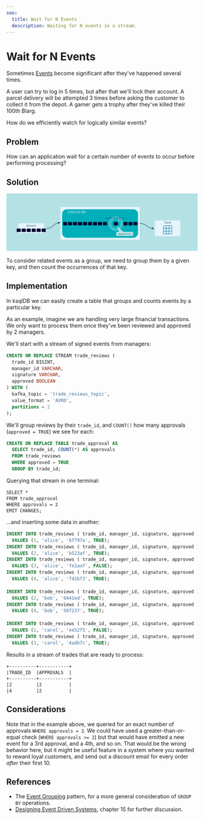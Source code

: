 ```yaml
---
seo:
  title: Wait for N Events
  description: Waiting for N events in a stream.
---
```


# Wait for N Events

Sometimes [Events](../event/event.md) become significant after they've
happened several times.

A user can try to log in 5 times, but after that we'll lock their
account.  A parcel delivery will be attempted 3 times before asking
the customer to collect it from the depot. A gamer gets a trophy after
they've killed their 100th Blarg.

How do we efficiently watch for logically similar events?

## Problem

How can an application wait for a certain number of events to occur
before performing processing?

## Solution
![wait for N events](../img/wait-for-n-events.svg)

To consider related events as a group, we need to group them by a given key,
and then count the occurrences of that key.

## Implementation

In ksqlDB we can easily create a table that groups and counts events by
a particular key.

As an example, imagine we are handling very large financial
transactions. We only want to process them once they've been reviewed
and approved by 2 managers.

We'll start with a stream of signed events from managers:

```sql
CREATE OR REPLACE STREAM trade_reviews (
  trade_id BIGINT,
  manager_id VARCHAR,
  signature VARCHAR,
  approved BOOLEAN
) WITH (
  kafka_topic = 'trade_reviews_topic',
  value_format = 'AVRO',
  partitions = 2
);
```

We'll group reviews by their `trade_id`, and `COUNT()` how many
 approvals (`approved = TRUE`) we see for each:

```sql
CREATE OR REPLACE TABLE trade_approval AS
  SELECT trade_id, COUNT(*) AS approvals
  FROM trade_reviews
  WHERE approved = TRUE
  GROUP BY trade_id;
```

Querying that stream in one terminal:
```
SELECT *
FROM trade_approval
WHERE approvals = 2
EMIT CHANGES;
```

...and inserting some data in another:

```sql
INSERT INTO trade_reviews ( trade_id, manager_id, signature, approved )
  VALUES (1, 'alice', '6f797a', TRUE);
INSERT INTO trade_reviews ( trade_id, manager_id, signature, approved )
  VALUES (2, 'alice', 'b523af', TRUE);
INSERT INTO trade_reviews ( trade_id, manager_id, signature, approved )
  VALUES (3, 'alice', 'fe1aaf', FALSE);
INSERT INTO trade_reviews ( trade_id, manager_id, signature, approved )
  VALUES (4, 'alice', 'f41bf3', TRUE);

INSERT INTO trade_reviews ( trade_id, manager_id, signature, approved )
  VALUES (2, 'bob', '0441ed', TRUE);
INSERT INTO trade_reviews ( trade_id, manager_id, signature, approved )
  VALUES (4, 'bob', '50f237', TRUE);

INSERT INTO trade_reviews ( trade_id, manager_id, signature, approved )
  VALUES (1, 'carol', 'ee52f5', FALSE);
INSERT INTO trade_reviews ( trade_id, manager_id, signature, approved )
  VALUES (3, 'carol', '4adb7c', TRUE);
```

Results in a stream of trades that are ready to process:

```
+----------+-----------+
|TRADE_ID  |APPROVALS  |
+----------+-----------+
|2         |2          |
|4         |2          |
```

## Considerations

Note that in the example above, we queried for an exact number of
approvals `WHERE approvals = 2`. We could have used a
greater-than-or-equal check (`WHERE approvals >= 2`) but that would
have emitted a new event for a 3rd approval, and a 4th, and so on.
That would be the wrong behavior here, but it might be useful feature
in a system where you wanted to reward loyal customers, and send out a
discount email for every order _after_ their first 10.

## References

* The [Event Grouping](../stream-processing/event-grouping.md) pattern, for a more general consideration of `GROUP BY` operations.
* [Designing Event Driven Systems](https://www.confluent.io/designing-event-driven-systems/), chapter 15 for further discussion.
